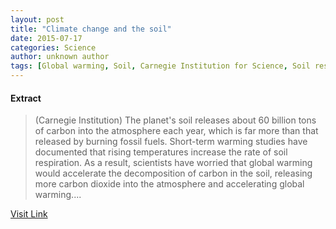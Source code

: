 ```yaml
---
layout: post
title: "Climate change and the soil"
date: 2015-07-17
categories: Science
author: unknown author
tags: [Global warming, Soil, Carnegie Institution for Science, Soil respiration, Forest, Nature, Environmental science, Earth sciences, Natural environment]
---
```





#### Extract
>(Carnegie Institution) The planet's soil releases about 60 billion tons of carbon into the atmosphere each year, which is far more than that released by burning fossil fuels. Short-term warming studies have documented that rising temperatures increase the rate of soil respiration. As a result, scientists have worried that global warming would accelerate the decomposition of carbon in the soil, releasing more carbon dioxide into the atmosphere and accelerating global warming....



[Visit Link](http://www.eurekalert.org/pub_releases/2014-07/ci-cca072314.php)



